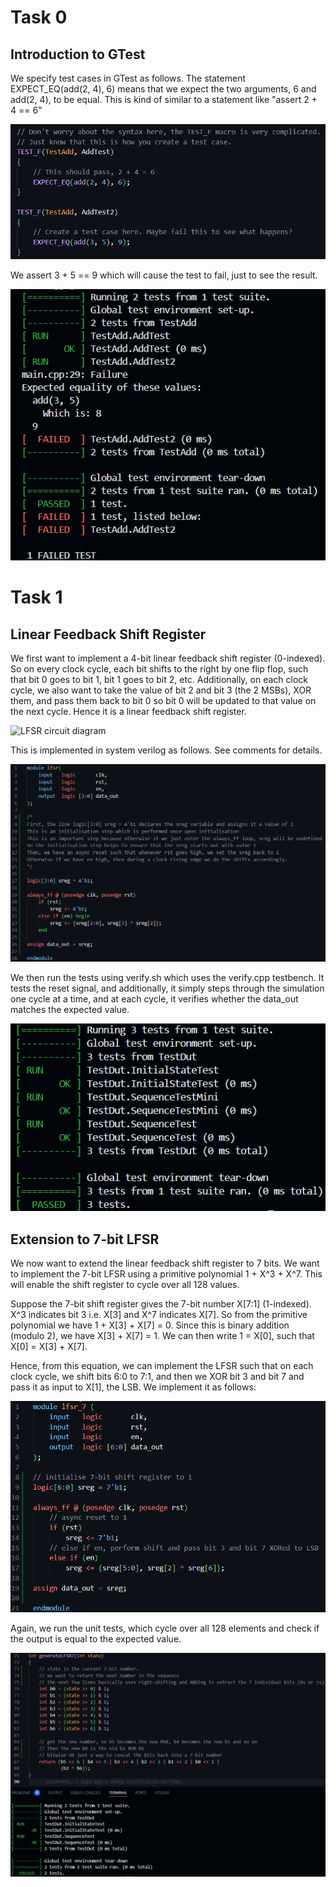 # Task 0

## Introduction to GTest

We specify test cases in GTest as follows. The statement EXPECT_EQ(add(2, 4), 6) means that we expect the two arguments, 6 and add(2, 4), to be equal. This is kind of similar to a statement like "assert 2 + 4 == 6"

![specifying a test case](images/[task0]test-case.png)

We assert 3 + 5 == 9 which will cause the test to fail, just to see the result.

![test case output](images/[task0]test-output.png)

# Task 1

## Linear Feedback Shift Register

We first want to implement a 4-bit linear feedback shift register (0-indexed). So on every clock cycle, each bit shifts to the right by one flip flop, such that bit 0 goes to bit 1, bit 1 goes to bit 2, etc. Additionally, on each clock cycle, we also want to take the value of bit 2 and bit 3 (the 2 MSBs), XOR them, and pass them back to bit 0 so bit 0 will be updated to that value on the next cycle. Hence it is a linear feedback shift register.

![LFSR circuit diagram](images/lfsr.jpg)

This is implemented in system verilog as follows. See comments for details.

![LFSR SV implementation](images/[task1]lfsr_sv.png)

We then run the tests using verify.sh which uses the verify.cpp testbench. It tests the reset signal, and additionally, it simply steps through the simulation one cycle at a time, and at each cycle, it verifies whether the data_out matches the expected value.

![LFSR SV verification](images/[task1]lfsr_verify.png)

## Extension to 7-bit LFSR

We now want to extend the linear feedback shift register to 7 bits. We want to implement the 7-bit LFSR using a primitive polynomial 1 + X^3 + X^7. This will enable the shift register to cycle over all 128 values. 

Suppose the 7-bit shift register gives the 7-bit number X[7:1] (1-indexed). X^3 indicates bit 3 i.e. X[3] and X^7 indicates X[7]. So from the primitive polynomial we have 1 + X[3] + X[7] = 0. Since this is binary addition (modulo 2), we have X[3] + X[7] = 1. We can then write 1 = X[0], such that X[0] = X[3] + X[7].

Hence, from this equation, we can implement the LFSR such that on each clock cycle, we shift bits 6:0 to 7:1, and then we XOR bit 3 and bit 7 and pass it as input to X[1], the LSB. We implement it as follows:

![LFSR-7 SV](images/[task1]lfsr_7_sv.png)

Again, we run the unit tests, which cycle over all 128 elements and check if the output is equal to the expected value.

![LFSR-7 Verify](images/[task1]lfsr_7_verify.png)